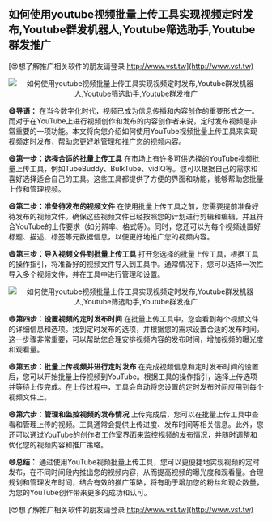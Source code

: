 ## **如何使用youtube视频批量上传工具实现视频定时发布,Youtube群发机器人,Youtube筛选助手,Youtube群发推广**

[😍想了解推广相关软件的朋友请登录 http://www.vst.tw](http://www.vst.tw)

 <center><img src="https://vst.tw/MP4/tuiguang/png/8.png" alt="如何使用youtube视频批量上传工具实现视频定时发布,Youtube群发机器人,Youtube筛选助手,Youtube群发推广"></center>

**😄导语：**
在当今数字化时代，视频已成为信息传播和内容创作的重要形式之一。而对于在YouTube上进行视频创作和发布的内容创作者来说，定时发布视频是非常重要的一项功能。本文将向您介绍如何使用YouTube视频批量上传工具来实现视频定时发布，帮助您更好地管理和推广您的视频内容。

**😄第一步：选择合适的批量上传工具**
在市场上有许多可供选择的YouTube视频批量上传工具，例如TubeBuddy、BulkTube、vidIQ等。您可以根据自己的需求和喜好选择适合自己的工具。这些工具都提供了方便的界面和功能，能够帮助您批量上传和管理视频。

**😄第二步：准备待发布的视频文件**
在使用批量上传工具之前，您需要提前准备好待发布的视频文件。确保这些视频文件已经按照您的计划进行剪辑和编辑，并且符合YouTube的上传要求（如分辨率、格式等）。同时，您还可以为每个视频设置好标题、描述、标签等元数据信息，以便更好地推广您的视频内容。

**😄第三步：导入视频文件到批量上传工具**
打开您选择的批量上传工具，根据工具的操作指引，将准备好的视频文件导入到工具中。通常情况下，您可以选择一次性导入多个视频文件，并在工具中进行管理和设置。

 <center><img src="https://vst.tw/MP4/tuiguang/png/1.png" alt="如何使用youtube视频批量上传工具实现视频定时发布,Youtube群发机器人,Youtube筛选助手,Youtube群发推广"></center>

**😄第四步：设置视频的定时发布时间**
在批量上传工具中，您会看到每个视频文件的详细信息和选项。找到定时发布的选项，并根据您的需求设置合适的发布时间。这一步骤非常重要，可以帮助您合理安排视频内容的发布时间，增加视频的曝光度和观看量。

**😄第五步：批量上传视频并进行定时发布**
在完成视频信息和定时发布时间的设置后，您可以开始批量上传视频到YouTube。根据工具的操作指引，选择上传选项并等待上传完成。在上传过程中，工具会自动将您设置的定时发布时间应用到每个视频文件上。

**😄第六步：管理和监控视频的发布情况**
上传完成后，您可以在批量上传工具中查看和管理上传的视频。工具通常会提供上传进度、发布时间等相关信息。此外，您还可以通过YouTube的创作者工作室界面来监控视频的发布情况，并随时调整和优化您的视频内容和推广策略。

**😄总结：**
通过使用YouTube视频批量上传工具，您可以更便捷地实现视频的定时发布，在不同时间段内推出您的视频内容，从而提高视频的曝光度和观看量。合理规划和管理发布时间，结合有效的推广策略，将有助于增加您的粉丝和观众数量，为您的YouTube创作带来更多的成功和认可。

[😍想了解推广相关软件的朋友请登录 http://www.vst.tw](http://www.vst.tw)



